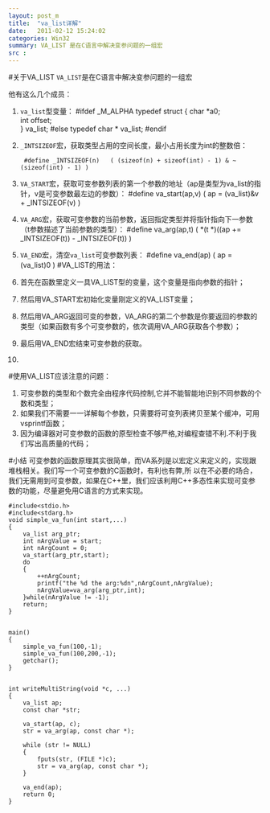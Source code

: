 ```yaml
---
layout: post_m
title:  "va_list详解"
date:   2011-02-12 15:24:02
categories: Win32
summary: VA_LIST 是在C语言中解决变参问题的一组宏
src : 
---
```


#关于VA_LIST
`VA_LIST`是在C语言中解决变参问题的一组宏

他有这么几个成员：

1. `va_list`型变量：
        #ifdef  _M_ALPHA
			typedef struct {
			        char *a0;      
			        int offset;    
			} va_list;
		#else
			typedef char *  va_list;
		#endif

2. `_INTSIZEOF`宏，获取类型占用的空间长度，最小占用长度为int的整数倍：
 
		#define _INTSIZEOF(n)   ( (sizeof(n) + sizeof(int) - 1) & ~(sizeof(int) - 1) )
3. `VA_START`宏，获取可变参数列表的第一个参数的地址（ap是类型为va_list的指针，v是可变参数最左边的参数）：
		#define va_start(ap,v)  ( ap = (va_list)&v + _INTSIZEOF(v) )

4. `VA_ARG`宏，获取可变参数的当前参数，返回指定类型并将指针指向下一参数（t参数描述了当前参数的类型）：
		#define va_arg(ap,t)    ( *(t *)((ap += _INTSIZEOF(t)) - _INTSIZEOF(t)) )
5. `VA_END`宏，清空`va_list`可变参数列表：
		#define va_end(ap)      ( ap = (va_list)0 )
#VA_LIST的用法：     
1. 首先在函数里定义一具VA_LIST型的变量，这个变量是指向参数的指针；
2. 然后用VA_START宏初始化变量刚定义的VA_LIST变量；
3. 然后用VA_ARG返回可变的参数，VA_ARG的第二个参数是你要返回的参数的类型（如果函数有多个可变参数的，依次调用VA_ARG获取各个参数）；
4. 最后用VA_END宏结束可变参数的获取。
5. 
#使用VA_LIST应该注意的问题：
1. 可变参数的类型和个数完全由程序代码控制,它并不能智能地识别不同参数的个数和类型；
2. 如果我们不需要一一详解每个参数，只需要将可变列表拷贝至某个缓冲，可用vsprintf函数；
3. 因为编译器对可变参数的函数的原型检查不够严格,对编程查错不利.不利于我们写出高质量的代码；

#小结
可变参数的函数原理其实很简单，而VA系列是以宏定义来定义的，实现跟堆栈相关。我们写一个可变参数的C函数时，有利也有弊,所 以在不必要的场合，我们无需用到可变参数，如果在C++里，我们应该利用C++多态性来实现可变参数的功能，尽量避免用C语言的方式来实现。

	#include<stdio.h>
	#include<stdarg.h>
	void simple_va_fun(int start,...)
	{
	    va_list arg_ptr;
	    int nArgValue = start;
	    int nArgCount = 0;
	    va_start(arg_ptr,start);
	    do
     	{
     		++nArgCount;
      		printf("the %d the arg:%dn",nArgCount,nArgValue);
       		nArgValue=va_arg(arg_ptr,int);
    	}while(nArgValue != -1);
    	return;
	}


	main()
	{
		simple_va_fun(100,-1);
		simple_va_fun(100,200,-1);
		getchar();
	}
	

	int writeMultiString(void *c, ...)
	{
	    va_list ap;
	    const char *str;

	    va_start(ap, c);
	    str = va_arg(ap, const char *);

	    while (str != NULL)
	    {
	        fputs(str, (FILE *)c);
	        str = va_arg(ap, const char *);
	    }
	
	    va_end(ap);
	    return 0;
	}
